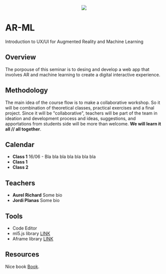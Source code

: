 
<div style="text-align:center"><img src="https://img.freepik.com/vector-gratis/machine-learning-banner-web-icon-set-mineria-datos-algoritmo-red-neuronal_35632-107.jpg?size=626&ext=jpg" /></div>

# AR-ML
Introduction to UX/UI for Augmented Reality and Machine Learning
## Overview
The porpouse of this seminar is to desing and develop a web app that involves AR and machine learning to create a digital interactive experience. 
## Methodology
The main idea of the course flow is to make a collaborative workshop. So it will be combination of theoretical classes, practical exercises and a final project. Since it will be "collaborative", teachers will be part of the team in ideation and development process and ideas, suggestions, and apportations from students side will be more than welcome. **We will learn it all // all together**.

## Calendar
- **Class 1**  16/06 - Bla bla bla bla bla bla bla
- **Class 1**
- **Class 2**
## Teachers
- **Aurel Richard**
Some bio
- **Jordi Planas**
Some bio
## Tools
- Code Editor
- ml5.js library [LINK](https://google.com/)
- Aframe library [LINK](https://google.com/)
## Resources
Nice book [Book](https://google.com/).

